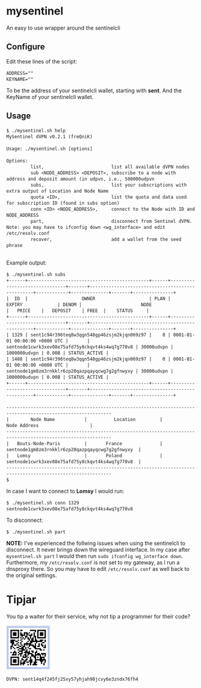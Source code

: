 # mysentinel
An easy to use wrapper around the sentinelcli 

## Configure
Edit these lines of the script:

```
ADDRESS=""
KEYNAME=""
```

To be the address of your sentinelcli wallet, starting with **sent**.
And the KeyName of your sentinelcli wallet.

## Usage

```
$ ./mysentinel.sh help
MySentinel dVPN v0.2.1 (freQniK)
 
Usage: ./mysentinel.sh [options]
 
Options: 
         list,                         list all available dVPN nodes
         sub <NODE_ADDRESS> <DEPOSIT>, subscribe to a node with address and deposit amount (in udpvn, i.e., 500000udpvn
         subs,                         list your subscriptions with extra output of Location and Node Name
         quota <ID>,                   list the quota and data used for subscription ID (found in subs option)
         conn <ID> <NODE_ADDRESS>,     connect to the Node with ID and NODE_ADDRESS
         part,                         disconnect from Sentinel dVPN. Note: you may have to ifconfig down <wg_interface> and edit /etc/resolv.conf
         recover,                      add a wallet from the seed phrase
 

```

Example output:
```
$ ./mysentinel.sh subs
+------+---------------------------------------------+------+-------------------------------+-------+-------------------------------------------------+------------+--------------+-------+---------------+
|  ID  |                    OWNER                    | PLAN |            EXPIRY             | DENOM |                      NODE                       |   PRICE    |   DEPOSIT    | FREE  |    STATUS     |
+------+---------------------------------------------+------+-------------------------------+-------+-------------------------------------------------+------------+--------------+-------+---------------+
| 1329 | sent1c94r396teq8w3qgn548gp46zsjm2kjqn069z97 |    0 | 0001-01-01 00:00:00 +0000 UTC |       | sentnode1cwrk3xev08e75afd75y8ckqvt4ks4wq7g770v8 | 30000udvpn | 1000000udvpn | 0.00B | STATUS_ACTIVE |
| 1488 | sent1c94r396teq8w3qgn548gp46zsjm2kjqn069z97 |    0 | 0001-01-01 00:00:00 +0000 UTC |       | sentnode1gm8zm3rnkklr6zp20qazpqayqcwg7g2gfnwyxy | 30000udvpn | 1000000udvpn | 0.00B | STATUS_ACTIVE |
+------+---------------------------------------------+------+-------------------------------+-------+-------------------------------------------------+------------+--------------+-------+---------------+
 
-------------------------------------------------------------------------------------------------------------
|        Node Name           |          Location         |                   Node Address                   |
-------------------------------------------------------------------------------------------------------------
|   Bouts-Node-Paris         |       France              | sentnode1gm8zm3rnkklr6zp20qazpqayqcwg7g2gfnwyxy  |
|   Lomsy                    |       Poland              | sentnode1cwrk3xev08e75afd75y8ckqvt4ks4wq7g770v8  |
-------------------------------------------------------------------------------------------------------------
$ 
```

In case I want to connect to **Lomsy** I would run:

```
$ ./mysentinel.sh conn 1329 sentnode1cwrk3xev08e75afd75y8ckqvt4ks4wq7g770v8
```

To disconnect:
```
$ ./mysentinel.sh part
```

**NOTE:** I've experienced the follwing issues when using the sentinelcli to disconnect. It never brings down the wireguard interface. In my case after `mysentinel.sh part` I would then run `sudo ifconfig wg_interface down`. Furthermore, my `/etc/resolv.conf` is not set to my gateway, as I run a dnsproxy there. So you may have to edit `/etc/resolv.conf` as well back to the original settings.

# Tipjar
You tip a waiter for their service, why not tip a programmer for their code?

![tipjar qr](./img/dvpn_qr_code.png)

```
DVPN: sent14q4f245fj25xy57yhjah98jcvy6e3zndx76fh4
```

